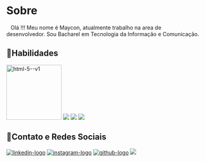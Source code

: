 <h1>Sobre</h1> 

&ensp; Olá !!! Meu nome é Maycon, atualmente trabalho na area de desenvolvedor.
Sou Bacharel em Tecnologia da Informação e Comunicação.
<br>

<h2>🚀Habilidades</h2>
<img width="144" height="144" src="https://img.icons8.com/color/144/html-5--v1.png" alt="html-5--v1"/>
<img src= "https://img.shields.io/badge/CSS3-1572B6?style=for-the-badge&logo=css3&logoColor=white"> 
<img src= "https://img.shields.io/badge/JavaScript-323330?style=for-the-badge&logo=javascript&logoColor=F7DF1E"> 
<img src= "https://img.shields.io/badge/React-20232A?style=for-the-badge&logo=react&logoColor=61DAFB">

<h2>📱Contato e Redes Sociais</h2>
  
  <a href="https://www.linkedin.com/in/maycon-ant%C3%B4nio-daniel-a01883139/" target="blank"> <img src= "https://img.shields.io/badge/LinkedIn-0077B5?style=for-the-badge&logo=linkedin&logoColor=white" alt= "linkedin-logo"/></a> 
  <a href="https://www.instagram.com/mayconantoniio/" target="blank"> <img src="https://img.shields.io/badge/Instagram-E4405F?style=for-the-badge&logo=instagram&logoColor=white" alt="instagram-logo"/></a>
  <a href="https://github.com/MayconAntonioDaniel" target="blank"><img src="https://img.shields.io/badge/GitHub-100000?style=for-the-badge&logo=github&logoColor=white" alt="github-logo"/></a>
  <a href="mailto:mayconapd@gmail.com" target="blank"><img src="https://img.shields.io/badge/Gmail-D14836?style=for-the-badge&logo=gmail&logoColor=white"/></a>

  
